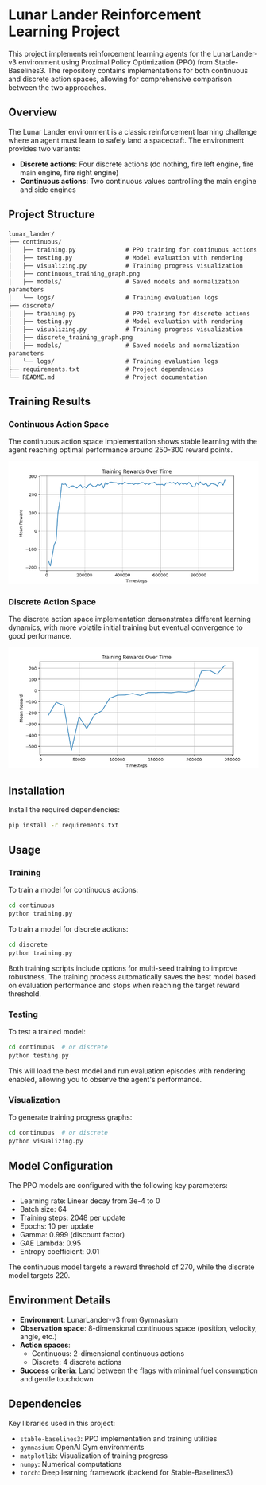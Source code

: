 # Lunar Lander Reinforcement Learning Project

This project implements reinforcement learning agents for the LunarLander-v3 environment using Proximal Policy Optimization (PPO) from Stable-Baselines3. The repository contains implementations for both continuous and discrete action spaces, allowing for comprehensive comparison between the two approaches.

## Overview

The Lunar Lander environment is a classic reinforcement learning challenge where an agent must learn to safely land a spacecraft. The environment provides two variants:
- **Discrete actions**: Four discrete actions (do nothing, fire left engine, fire main engine, fire right engine)
- **Continuous actions**: Two continuous values controlling the main engine and side engines

## Project Structure

```
lunar_lander/
├── continuous/
│   ├── training.py              # PPO training for continuous actions
│   ├── testing.py               # Model evaluation with rendering
│   ├── visualizing.py           # Training progress visualization
│   ├── continuous_training_graph.png
│   ├── models/                  # Saved models and normalization parameters
│   └── logs/                    # Training evaluation logs
├── discrete/
│   ├── training.py              # PPO training for discrete actions
│   ├── testing.py               # Model evaluation with rendering
│   ├── visualizing.py           # Training progress visualization
│   ├── discrete_training_graph.png
│   ├── models/                  # Saved models and normalization parameters
│   └── logs/                    # Training evaluation logs
├── requirements.txt             # Project dependencies
└── README.md                    # Project documentation
```

## Training Results

### Continuous Action Space
The continuous action space implementation shows stable learning with the agent reaching optimal performance around 250-300 reward points.

![Continuous Training Results](continuous/continuous_training_graph.png)

### Discrete Action Space
The discrete action space implementation demonstrates different learning dynamics, with more volatile initial training but eventual convergence to good performance.

![Discrete Training Results](discrete/discrete_training_graph.png)

## Installation

Install the required dependencies:

```bash
pip install -r requirements.txt
```

## Usage

### Training

To train a model for continuous actions:
```bash
cd continuous
python training.py
```

To train a model for discrete actions:
```bash
cd discrete
python training.py
```

Both training scripts include options for multi-seed training to improve robustness. The training process automatically saves the best model based on evaluation performance and stops when reaching the target reward threshold.

### Testing

To test a trained model:
```bash
cd continuous  # or discrete
python testing.py
```

This will load the best model and run evaluation episodes with rendering enabled, allowing you to observe the agent's performance.

### Visualization

To generate training progress graphs:
```bash
cd continuous  # or discrete
python visualizing.py
```

## Model Configuration

The PPO models are configured with the following key parameters:
- Learning rate: Linear decay from 3e-4 to 0
- Batch size: 64
- Training steps: 2048 per update
- Epochs: 10 per update
- Gamma: 0.999 (discount factor)
- GAE Lambda: 0.95
- Entropy coefficient: 0.01

The continuous model targets a reward threshold of 270, while the discrete model targets 220.

## Environment Details

- **Environment**: LunarLander-v3 from Gymnasium
- **Observation space**: 8-dimensional continuous space (position, velocity, angle, etc.)
- **Action spaces**: 
  - Continuous: 2-dimensional continuous actions
  - Discrete: 4 discrete actions
- **Success criteria**: Land between the flags with minimal fuel consumption and gentle touchdown

## Dependencies

Key libraries used in this project:
- `stable-baselines3`: PPO implementation and training utilities
- `gymnasium`: OpenAI Gym environments
- `matplotlib`: Visualization of training progress
- `numpy`: Numerical computations
- `torch`: Deep learning framework (backend for Stable-Baselines3)
